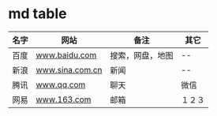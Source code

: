 # md table


| 名字 |      网站       |       备注       |  其它  |
|------|-----------------|------------------|--------|
| 百度 | www.baidu.com   | 搜索，网盘，地图 | --     |
| 新浪 | www.sina.com.cn | 新闻             | --     |
| 腾讯 | www.qq.com      | 聊天             | 微信   |
| 网易 | www.163.com     | 邮箱             | １２３ |
